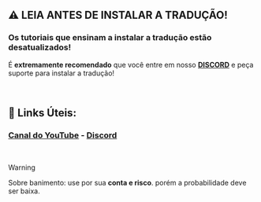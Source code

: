 ## ⚠️ LEIA ANTES DE INSTALAR A TRADUÇÃO!
###  Os tutoriais que ensinam a instalar a tradução estão desatualizados!

É **extremamente recomendado** que você entre em nosso **[DISCORD](https://discord.gg/ykKGpqtNab)** e peça suporte para instalar a tradução!

<br>

## 🔗 Links Úteis:
### [Canal do YouTube](https://www.youtube.com/channel/UCg3UqZDuNRPzmTuGHuyBhVA) - [Discord](https://discord.gg/ykKGpqtNab)

<br>

> [!WARNING]
> Sobre banimento: use por sua **conta e risco**. porém a probabilidade deve ser baixa.
